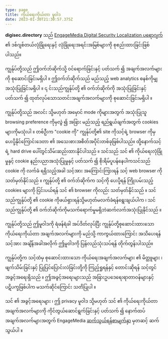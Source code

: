 ```yaml
---
type: page
title: ကိုယ်ရေးကိုယ်တာ မူဝါဒ
date: 2023-01-30T21:30:57.375Z
---
```

**digisec.directory** သည် [EngageMedia Digital Security Localization ပရောဂျက်](https://engagemedia.org/projects/localization/) ၏ ဒစ်ဂျစ်တယ်လုံခြုံရေးနှင့် လုံခြုံရေးအရင်းအမြစ်များကို စုစည်းထားခြင်းဖြစ်ပါသည်။ 

ကျွန်ုပ်တို့သည် ဤဝက်ဘ်ဆိုက်သို့ ဝင်ရောက်ခြင်းနှင့် ပတ်သက် ၍ အချက်အလက်များကို စုဆောင်းခြင်းမရှိပါ ။ ဤဝက်ဘ်ဆိုက်သည် မည်သည့် web analytics စနစ်ကိုမျှ အသုံးပြုခြင်းမရှိပါ ။ ၎ င်းသည်ကျွန်ုပ်တို့ ၏ ဝက်ဘ်ဆိုက်ကို အသုံးပြုခြင်းနှင့် ပတ်သက် ၍ ထုတ်လုပ်သောသတင်းအချက်အလက်များကို စုဆောင်းခြင်းမရှိပါ ။

ကျွန်ုပ်တို့သည် အလင်း သို့မဟုတ် အမှောင် mode ကိုများအတွက် အသုံးပြုသူ browsing preference ကိုမှလွဲ ၍ အခြား မည်သည့် ရည်ရွယ်ချက်အတွက် cookies များကိုမသုံးပါ ။ တစ်ဦးက "cookie ကို" ကျွန်ုပ်တို့၏ site ကိုသင့်ရဲ့ browser ကိုမှ ပေးပို့နိုင်ကြောင်းဒေတာ ၏ အသေးစားအစိတ်အပိုင်းတစ်ခုဖြစ်ပါသည်။ ထို့နောက်သင့်ရဲ့ hard drive ပေါ်တွင်သိမ်းဆည်းထားနိုင်ပါသည် ။ သင်သည် သင် ၏ ကိုယ်ရေးလုံခြုံမှုနှင့် cookie နည်းပညာအသုံးပြုမှုနှင့် ပတ်သက် ၍ စိုးရိမ်ပူပန်နေပါကသင်သည် cookie ကို လက်ခံ ရရှိသည့်အခါ သင့်အား အကြောင်းကြားရန် သင့် web browser ကိုသတ်မှတ်နိုင်သည် ။ ကျွန်ုပ်တို့ ၏ ဝက်ဘ်ဆိုက်က သင့်ကို ပေးပို့ရန် ကြိုးပမ်းသည့် cookies များကို ငြင်းပယ်ရန် သင် ၏ browser ကိုလည်း သတ်မှတ်နိုင်သည် ။ သင်သည်ကျွန်ုပ်တို့ ၏ cookie ကိုဖယ်ရှားရန်သို့မဟုတ်မလက်ခံရန်ရွေးချယ်ပါက ၊ သင်သည်ကျွန်ုပ်တို့ ၏ ဝက်ဘ်ဆိုက်ကိုမသက်ရောက်မှုမရှိဘဲဆက်လက်အသုံးပြုနိုင်သည် ။

ကျွန်ုပ်တို့သည် ဤမူဝါဒကို ရံဖန်ရံခါ အပ်ဒိတ်လုပ်ပြီး ကျွန်ုပ်တို့စုဆောင်းထားသော ကိုယ်ရေးကိုယ်တာ အချက်အလက်များကို မည်သို့ ကာကွယ်ထားကြောင်း အသိပေးရန် သင့်အား အချိန်အခါအလိုက် ဤမူဝါဒကို ပြန်လည်သုံးသပ်ရန် တိုက်တွန်းပါသည်။

ကျွန်ုပ်တို့က သင့်ထံမှ စုဆောင်းထားသော ကိုယ်ရေးအချက်အလက်များ ၏ မိတ္တူများ ၊ ဖျက်သိမ်းခြင်းနှင့် ပြုပြင်ပြောင်းလဲခြင်းတို့ကို ကြည့်ရှုရန်နှင့် တောင်းဆိုရန် သင့်တွင် အခွင့်အရေးရှိသည် ။ ဤအခွင့်အရေးများသည် အခြားဥပဒေရေးရာတာဝန်များနှင့် ပဋိပက္ခဖြစ်ပါက မသက်ဆိုင်ကြောင်း သတိပြုပါ ။

သင် ၏ အခွင့်အရေးများ ၊ ဤ privacy မူဝါဒ သို့မဟုတ် သင် ၏ ကိုယ်ရေးကိုယ်တာအချက်အလက်များကို ကိုင်တွယ်ဆောင်ရွက်ခြင်းနှင့် ပတ်သက် ၍ နောက်ထပ်အချက်အလက်များအတွက် EngageMedia [ဆက်သွယ်ရန်စာမျက်နှာ](https://engagemedia.org/contact/) မှတဆင့် ဆက်သွယ်ပါ ။